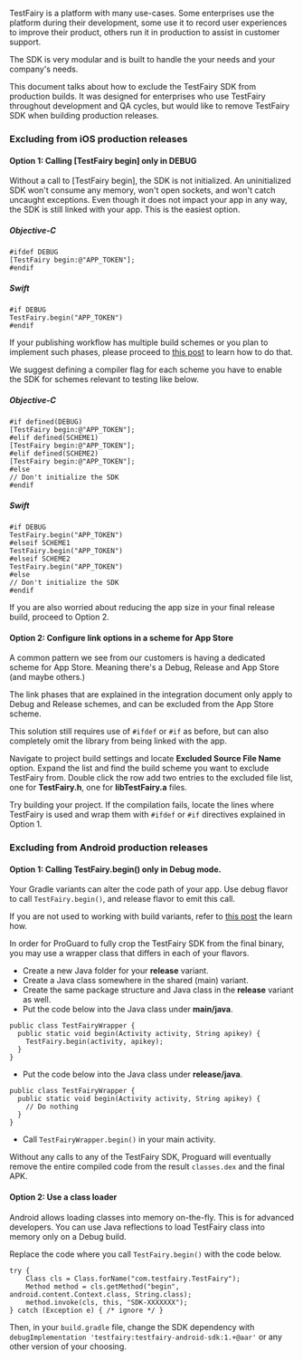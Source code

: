 TestFairy is a platform with many use-cases. Some enterprises use the platform during their development, some use it to record user experiences to improve their product, others run it in production to assist in customer support.

The SDK is very modular and is built to handle the your needs and your company's needs.

This document talks about how to exclude the TestFairy SDK from production builds. It was designed for enterprises who use TestFairy throughout development and QA cycles, but would like to remove TestFairy SDK when building production releases.

### Excluding from iOS production releases

#### Option 1: Calling [TestFairy begin] only in DEBUG

Without a call to [TestFairy begin], the SDK is not initialized. An uninitialized SDK won't consume any memory, won't open sockets, and won't catch uncaught exceptions. Even though it does not impact your app in any way, the SDK is still linked with your app. This is the easiest option.

##### Objective-C
```
#ifdef DEBUG
[TestFairy begin:@"APP_TOKEN"];
#endif
```

##### Swift
```
#if DEBUG
TestFairy.begin("APP_TOKEN")
#endif
```

If your publishing workflow has multiple build schemes or you plan to implement such phases, please proceed to [this post](https://blog.testfairy.com/ios-build-schemes-explained/) to learn how to do that.

We suggest defining a compiler flag for each scheme you have to enable the SDK for schemes relevant to testing like below.

##### Objective-C
```
#if defined(DEBUG)
[TestFairy begin:@"APP_TOKEN"];
#elif defined(SCHEME1)
[TestFairy begin:@"APP_TOKEN"];
#elif defined(SCHEME2)
[TestFairy begin:@"APP_TOKEN"];
#else
// Don't initialize the SDK
#endif
```

##### Swift
```
#if DEBUG
TestFairy.begin("APP_TOKEN")
#elseif SCHEME1
TestFairy.begin("APP_TOKEN")
#elseif SCHEME2
TestFairy.begin("APP_TOKEN")
#else
// Don't initialize the SDK
#endif
```

If you are also worried about reducing the app size in your final release build, proceed to Option 2.

#### Option 2: Configure link options in a scheme for App Store

A common pattern we see from our customers is having a dedicated scheme for App Store. Meaning there's a Debug, Release and App Store (and maybe others.)

The link phases that are explained in the integration document only apply to Debug and Release schemes, and can be excluded from the App Store scheme.

This solution still requires use of `#ifdef` or `#if` as before, but can also completely omit the library from being linked with the app.

Navigate to project build settings and locate **Excluded Source File Name** option. Expand the list and find the build scheme you want to exclude TestFairy from. Double click the row add two entries to the excluded file list, one for **TestFairy.h**, one for **libTestFairy.a** files.

Try building your project. If the compilation fails, locate the lines where TestFairy is used and wrap them with `#ifdef` or `#if` directives explained in Option 1.

### Excluding from Android production releases

#### Option 1: Calling TestFairy.begin() only in Debug mode.

Your Gradle variants can alter the code path of your app. Use debug flavor to call `TestFairy.begin()`, and release flavor to emit this call.

If you are not used to working with build variants, refer to [this post](https://blog.testfairy.com/create-a-custom-build-in-android/) the learn how.

In order for ProGuard to fully crop the TestFairy SDK from the final binary, you may use a wrapper class that differs in each of your flavors.

* Create a new Java folder for your **release** variant.
* Create a Java class somewhere in the shared (main) variant.
* Create the same package structure and Java class in the **release** variant as well.
* Put the code below into the Java class under **main/java**.
```
public class TestFairyWrapper {
  public static void begin(Activity activity, String apikey) {
    TestFairy.begin(activity, apikey);
  }
}
```
* Put the code below into the Java class under **release/java**.
```
public class TestFairyWrapper {
  public static void begin(Activity activity, String apikey) {
    // Do nothing
  }
}
```
* Call `TestFairyWrapper.begin()` in your main activity.

Without any calls to any of the TestFairy SDK, Proguard will eventually remove the entire compiled code from the result `classes.dex` and the final APK.

#### Option 2: Use a class loader

Android allows loading classes into memory on-the-fly. This is for advanced developers. You can use Java reflections to load TestFairy class into memory only on a Debug build.

Replace the code where you call `TestFairy.begin()` with the code below.

```
try {
    Class cls = Class.forName("com.testfairy.TestFairy");
    Method method = cls.getMethod("begin", android.content.Context.class, String.class);
    method.invoke(cls, this, "SDK-XXXXXXX");
} catch (Exception e) { /* ignore */ }
```

Then, in your `build.gradle` file, change the SDK dependency with `debugImplementation 'testfairy:testfairy-android-sdk:1.+@aar'` or any other version of your choosing.

